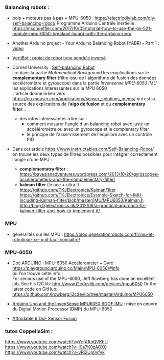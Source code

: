 
### Balancing robots :

* bois + moteurs pas à pas + MPU-6050 : https://electricdiylab.com/diy-self-balancing-robot/
Programme Arduino Centrale Inertielle : https://mschoeffler.com/2017/10/05/tutorial-how-to-use-the-gy-521-module-mpu-6050-breakout-board-with-the-arduino-uno/

* Another Arduino project - Your Arduino Balancing Robot (YABR) - Part 1 : [video](https://www.youtube.com/watch?v=6WWqo-Yr8lA)

* [VertiBot : projet de robot type pendule inversé](https://positron-libre.blog/robots/pendule-inverse-vertibot.php)

* Cornell University : [Self-balancing Robot](https://people.ece.cornell.edu/land/courses/ece4760/FinalProjects/f2015/dc686_nn233_hz263/final_project_webpage_v2/dc686_nn233_hz263/index.html)<br>
lire dans la partie _Mathematical Background_ les exxplications sur le __complementary filter__ (filtre issu de l'algorithme de fusion des données accéléromètre et gyroscope) dans la partie _Invensense MPU-6050 IMU_ les explications intéressantes sur le MPU 6050<br>
L'article donne le lien vers https://eu.mouser.com/applications/sensor_solutions_mems/ qui est la source des explications de l'__algo de fusion__ et du __complementary filter__...

  * des infos intéressantes à lire sur :
    * comment mesurer l'angle d'un balancing robot avec juste un accéléromètre ou avec un gyroscope et le complentary filter
    * le principe de l'asservissement de l'équilibre avec un contrôle PID
  
 * Dans cet article https://www.instructables.com/Self-Balancing-Robot/ on trouve les deux types de filtres possibles pour intégrer correctement l'angle d'une MPU :
    * __complementatry filter__ : https://bayesianadventures.wordpress.com/2013/10/20/gyroscopes-accelerometers-and-the-complementary-filter/
    * __kalman filter__ (le nec + ultra !) : <br>
https://github.com/TKJElectronics/KalmanFilter<br>
https://github.com/TKJElectronics/Example-Sketch-for-IMU-including-Kalman-filter/blob/master/IMU/MPU6050/Kalman.h<br>
http://blog.tkjelectronics.dk/2012/09/a-practical-approach-to-kalman-filter-and-how-to-implement-it/

### MPU

* généralités sur les MPU : https://blog.generationrobots.com/fr/imu-et-robotique-ce-quil-faut-connaitre/


### MPU-6050

* Doc ARDUINO : MPU-6050 Accelerometer + Gyro https://playground.arduino.cc/Main/MPU-6050/#info<br>
où l'on trouve cette info : <br>
  For serious use of the MPU-6050, Jeff Rowberg has done an excellent job.
  See his I2C lib: http://www.i2cdevlib.com/devices/mpu6050
  Or the latest code on GitHub: https://github.com/jrowberg/i2cdevlib/tree/master/Arduino/MPU6050

* [Arduino Uno and the InvenSense MPU6050 6DOF IMU](https://42bots.com/tutorials/arduino-uno-and-the-invensense-mpu-6050-6dof-imu/) : mise en oeuvre du Digital Motion Processor (DMP) du MPU-6050

* [Affordable 9 DoF Sensor Fusion]()


### tutos CoppeliaSim :

https://www.youtube.com/watch?v=YcfARpQVKhU<br>
https://www.youtube.com/watch?v=i0a7K0zAOX0<br>
https://www.youtube.com/watch?v=vRi2Up0yfyk<br>

